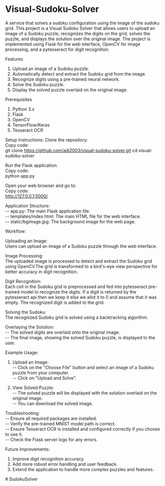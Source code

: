 # Visual-Sudoku-Solver
A service that solves a sudoku configuration using the image of the sudoku grid.
This project is a Visual Sudoku Solver that allows users to upload an image of a Sudoku puzzle, recognizes the digits on the grid, solves the puzzle, and displays the solution over the original image. The project is implemented using Flask for the web interface, OpenCV for image processing, and a pytesseract for digit recognition.

Features
1. Upload an image of a Sudoku puzzle.
2. Automatically detect and extract the Sudoku grid from the image.
3. Recognize digits using a pre-trained neural network.
4. Solve the Sudoku puzzle.
5. Display the solved puzzle overlaid on the original image.

Prerequisites
1. Python 3.x
2. Flask
3. OpenCV
5. TensorFlow/Keras
6. Tesseract OCR

Setup Instructions:
Clone the repository:<br>
Copy code:<br>
git clone https://github.com/adi2003/visual-sudoku-solver.git
cd visual-sudoku-solver

Run the Flask application:<br>
Copy code:<br>
python app.py

Open your web browser and go to:<br>
Copy code:<br>
http://127.0.0.1:5000/

Application Structure:<br>
-- app.py: The main Flask application file.<br>
-- templates/index.html: The main HTML file for the web interface.<br>
-- static/bgimage.jpg: The background image for the web page.

Workflow:

Uploading an Image:<br>
Users can upload an image of a Sudoku puzzle through the web interface.

Image Processing:<br>
The uploaded image is processed to detect and extract the Sudoku grid using OpenCV.The grid is transformed to a bird's-eye view perspective for better accuracy in digit recognition.

Digit Recognition:<br>
Each cell in the Sudoku grid is preprocessed and fed into pytesseract pre-trained model to recognize the digits. If a digit is returned by the pytesseract api then we keep it else we allot it to 0 and assume that it was empty. The recognized digit is added to the grid.

Solving the Sudoku:<br>
The recognized Sudoku grid is solved using a backtracking algorithm.

Overlaying the Solution:<br>
-- The solved digits are overlaid onto the original image.<br>
-- The final image, showing the solved Sudoku puzzle, is displayed to the user.

Example Usage:<br>
1. Upload an Image:<br>
 -- Click on the "Choose File" button and select an image of a Sudoku puzzle from your computer.<br>
 -- Click on "Upload and Solve".<br>
 
2. View Solved Puzzle:<br>
 -- The solved puzzle will be displayed with the solution overlaid on the original image.<br>
 -- You can download the solved image.

Troubleshooting: <br>
-- Ensure all required packages are installed.<br>
-- Verify the pre-trained MNIST model path is correct.<br>
-- Ensure Tesseract OCR is installed and configured correctly if you choose to use it.<br>
-- Check the Flask server logs for any errors.

Future Improvements: <br>
1. Improve digit recognition accuracy.<br>
2. Add more robust error handling and user feedback.<br>
3. Extend the application to handle more complex puzzles and features.
   
#   S u d o k u S o l v e r  
 